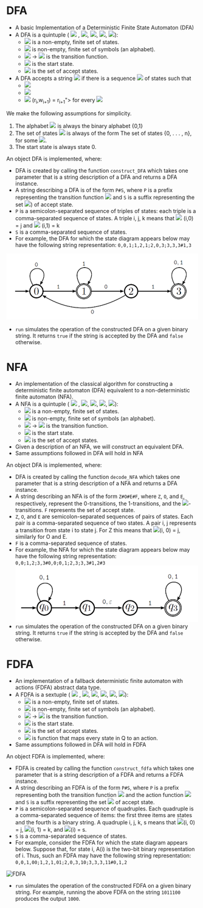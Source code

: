 # DFA
* A basic Implementation of a Deterministic Finite State Automaton (DFA)
* A DFA is a quintuple ( <img src="https://render.githubusercontent.com/render/math?math=Q"> , <img src="https://render.githubusercontent.com/render/math?math=\Sigma">, <img src="https://render.githubusercontent.com/render/math?math=\delta">, <img src="https://render.githubusercontent.com/render/math?math=q_0">, <img src="https://render.githubusercontent.com/render/math?math=F">): 
  * <img src="https://render.githubusercontent.com/render/math?math=Q"> is a non-empty, finite set of states. 
  * <img src="https://render.githubusercontent.com/render/math?math=\Sigma"> is non-empty, finite set of symbols (an alphabet).
  * <img src="https://render.githubusercontent.com/render/math?math=\delta : Q \times \Sigma"> &#8594; <img src="https://render.githubusercontent.com/render/math?math=Q"> is the transition function.
  * <img src="https://render.githubusercontent.com/render/math?math=q_0 \in Q"> is the start state.
  * <img src="https://render.githubusercontent.com/render/math?math=F \in Q"> is the set of accept states. 
* A DFA accepts a string <img src="https://render.githubusercontent.com/render/math?math=w = w_1 w_2 ... w_n \in \Sigma^*"> if there is a sequence <img src="https://render.githubusercontent.com/render/math?math=r_0, r_1, ..., r_n"> of states such that 
  * <img src="https://render.githubusercontent.com/render/math?math=r_0 = q_0">
  * <img src="https://render.githubusercontent.com/render/math?math=r_n \in F">
  *  <img src="https://render.githubusercontent.com/render/math?math=\delta"> (r<sub>i</sub>,w<sub>i+1</sub>) = r<sub>i+1</sub>"> for every <img src="https://render.githubusercontent.com/render/math?math=0 <= i < n">

We make the following assumptions for simplicity.
1. The alphabet <img src="https://render.githubusercontent.com/render/math?math=\Sigma"> is always the binary alphabet {0,1}
2. The set of states <img src="https://render.githubusercontent.com/render/math?math=Q"> is always of the form The set of states {0, . . . , n}, for some <img src="https://render.githubusercontent.com/render/math?math=n \in N">.
3. The start state is always state 0.

An object DFA is implemented, where:
* DFA is created by calling the function `construct_DFA` which takes one parameter that is a string description of a DFA and returns a DFA instance.
* A string describing a DFA is of the form `P#S`, where `P` is a prefix representing the transition function <img src="https://render.githubusercontent.com/render/math?math=\delta"> and `S` is a suffix representing the set <img src="https://render.githubusercontent.com/render/math?math=F">) of accept state.
* `P` is a semicolon-separated sequence of triples of states: each triple is a comma-separated sequence of states. 
A triple i, j, k means that <img src="https://render.githubusercontent.com/render/math?math=\delta"> (i,0) = j and <img src="https://render.githubusercontent.com/render/math?math=\delta">  (i,1) = k
* `S` is a comma-separated sequence of states.
* For example, the DFA for which the state diagram appears below may have the following
string representation: `0,0,1;1,2,1;2,0,3;3,3,3#1,3`

![DFA](https://github.com/maggieezzat/Automaton-Theory/blob/master/DFA_Python/dfa%20diagram.PNG)

* `run` simulates the operation of the constructed DFA on a given binary string. It returns `true` if the string is accepted by the DFA and `false` otherwise.


# NFA

* An implementation of the classical algorithm for constructing a deterministic finite automaton (DFA) equivalent to a non-deterministic finite automaton (NFA).
* A NFA is a quintuple  ( <img src="https://render.githubusercontent.com/render/math?math=Q"> , <img src="https://render.githubusercontent.com/render/math?math=\Sigma">, <img src="https://render.githubusercontent.com/render/math?math=\delta">, <img src="https://render.githubusercontent.com/render/math?math=q_0">, <img src="https://render.githubusercontent.com/render/math?math=F">):
  * <img src="https://render.githubusercontent.com/render/math?math=Q"> is a non-empty, finite set of states. 
  * <img src="https://render.githubusercontent.com/render/math?math=\Sigma"> is non-empty, finite set of symbols (an alphabet).
  * <img src="https://render.githubusercontent.com/render/math?math=\delta : Q \times {\Sigma \cup \epsilon} "> &#8594; <img src="https://render.githubusercontent.com/render/math?math=P(Q)"> is the transition function.
  * <img src="https://render.githubusercontent.com/render/math?math=q_0 \in Q"> is the start state.
  * <img src="https://render.githubusercontent.com/render/math?math=F \in Q"> is the set of accept states. 
* Given a description of an NFA, we will construct an equivalent DFA.
* Same assumptions followed in DFA will hold in NFA

An object DFA is implemented, where:
* DFA is created by calling the function `decode_NFA` which takes one parameter that is a string description of a NFA and returns a DFA instance.
* A string describing an NFA is of the form `Z#O#E#F`, where `Z`, `O`, and `E`, respectively, represent the 0-transitions, the 1-transitions, and the <img src="https://render.githubusercontent.com/render/math?math=\epsilon">-transitions. `F` represents the set of accept state.
* `Z`, `O`, and `E` are semicolon-separated sequences of pairs of states. Each pair is a comma-separated sequence of two states. A pair i, j represents a transition from state i to state j. For Z this means that <img src="https://render.githubusercontent.com/render/math?math=\delta">(i, 0) = j, similarly for O and E.
* `F` is a comma-separated sequence of states.
* For example, the NFA for which the state diagram appears below may have the following string representation: `0,0;1,2;3,3#0,0;0,1;2,3;3,3#1,2#3`
![NFA](https://github.com/maggieezzat/Automaton-Theory/blob/master/NFA/nfa.PNG)
* `run` simulates the operation of the constructed DFA on a given binary string. It returns `true` if the string is accepted by the DFA and `false` otherwise.


# FDFA

* An implementation of a fallback deterministic finite automaton with actions (FDFA) abstract data type. 
* A FDFA is a sextuple  ( <img src="https://render.githubusercontent.com/render/math?math=Q"> , <img src="https://render.githubusercontent.com/render/math?math=\Sigma">, <img src="https://render.githubusercontent.com/render/math?math=\delta">, <img src="https://render.githubusercontent.com/render/math?math=q_0">, <img src="https://render.githubusercontent.com/render/math?math=F">, <img src="https://render.githubusercontent.com/render/math?math=A">): 
  * <img src="https://render.githubusercontent.com/render/math?math=Q"> is a non-empty, finite set of states. 
  * <img src="https://render.githubusercontent.com/render/math?math=\Sigma"> is non-empty, finite set of symbols (an alphabet).
  * <img src="https://render.githubusercontent.com/render/math?math=\delta : Q \times \Sigma"> &#8594; <img src="https://render.githubusercontent.com/render/math?math=Q"> is the transition function.
  * <img src="https://render.githubusercontent.com/render/math?math=q_0 \in Q"> is the start state.
  * <img src="https://render.githubusercontent.com/render/math?math=F \in Q"> is the set of accept states. 
  * <img src="https://render.githubusercontent.com/render/math?math=A"> is function that maps every state in Q to an action. 
* Same assumptions followed in DFA will hold in FDFA

An object FDFA is implemented, where:
* FDFA is created by calling the function `construct_fdfa` which takes one parameter that is a string description of a FDFA and returns a FDFA instance.
* A string describing an FDFA is of the form `P#S`, where `P` is a prefix representing both the transition function <img src="https://render.githubusercontent.com/render/math?math=\delta"> and the action function <img src="https://render.githubusercontent.com/render/math?math=A"> and `S` is a suffix representing the set <img src="https://render.githubusercontent.com/render/math?math=F"> of accept state.
* `P` is a semicolon-separated sequence of quadruples. Each quadruple is a comma-separated sequence of items: the first three items are states and the fourth is a binary string. A quadruple i, j, k, s means that <img src="https://render.githubusercontent.com/render/math?math=\delta">(i, 0) = j, <img src="https://render.githubusercontent.com/render/math?math=\delta">(i, 1) = k, and <img src="https://render.githubusercontent.com/render/math?math=A">(i) = s.
* `S` is a comma-separated sequence of states.
* For example, consider the FDFA for which the state diagram appears below. Suppose
that, for state i, A(i) is the two-bit binary representation of i. Thus, such an FDFA may have the following string representation: `0,0,1,00;1,2,1,01;2,0,3,10;3,3,3,11#0,1,2`

![FDFA](https://github.com/maggieezzat/DFA/blob/master/FDFA/fdfa.PNG)

* `run` simulates the operation of the constructed FDFA on a given binary string. For example, running the above FDFA on the string `1011100` produces the output `1000`.
